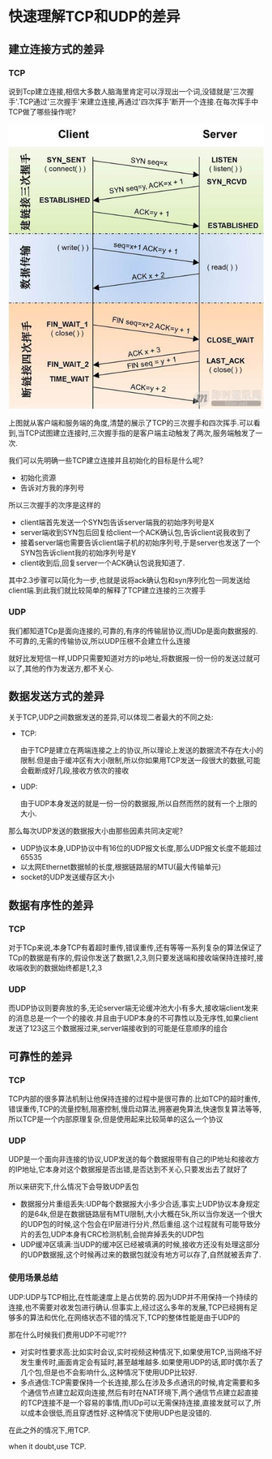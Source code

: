 # 快速理解TCP和UDP的差异

## 建立连接方式的差异

### TCP

说到Tcp建立连接,相信大多数人脑海里肯定可以浮现出一个词,没错就是'三次握手'.TCP通过'三次握手'来建立连接,再通过'四次挥手'断开一个连接.在每次挥手中TCP做了哪些操作呢?

![](./imgs/110528h9iiyaqrryaijdgi.jpg)

上图就从客户端和服务端的角度,清楚的展示了TCP的三次握手和四次挥手.可以看到,当TCP试图建立连接时,三次握手指的是客户端主动触发了两次,服务端触发了一次.

我们可以先明确一些TCP建立连接并且初始化的目标是什么呢?

- 初始化资源
- 告诉对方我的序列号

所以三次握手的次序是这样的

- client端首先发送一个SYN包告诉server端我的初始序列号是X
- server端收到SYN包后回复给client一个ACK确认包,告诉client说我收到了
- 接着server端也需要告诉client端子机的初始序列号,于是server也发送了一个SYN包告诉client我的初始序列号是Y
- client收到后,回复server一个ACK确认包说我知道了.

其中2.3步骤可以简化为一步,也就是说将ack确认包和syn序列化包一同发送给client端.到此我们就比较简单的解释了TCP建立连接的三次握手

### UDP

我们都知道TCp是面向连接的,可靠的,有序的传输层协议,而UDp是面向数据报的.不可靠的,无需的传输协议,所以UDP压根不会建立什么连接

就好比发短信一样,UDP只需要知道对方的ip地址,将数据报一份一份的发送过就可以了,其他的作为发送方,都不关心.

## 数据发送方式的差异

关于TCP,UDP之间数据发送的差异,可以体现二者最大的不同之处:

- TCP:

  由于TCP是建立在两端连接之上的协议,所以理论上发送的数据流不存在大小的限制.但是由于缓冲区有大小限制,所以你如果用TCP发送一段很大的数据,可能会截断成好几段,接收方依次的接收

- UDP:

  由于UDP本身发送的就是一份一份的数据报,所以自然而然的就有一个上限的大小.

那么每次UDP发送的数据报大小由那些因素共同决定呢?

- UDP协议本身,UDP协议中有16位的UDP报文长度,那么UDP报文长度不能超过65535
- 以太网Ethernet数据帧的长度,根据链路层的MTU(最大传输单元)
- socket的UDP发送缓存区大小

## 数据有序性的差异

### TCP

对于TCp来说,本身TCP有着超时重传,错误重传,还有等等一系列复杂的算法保证了TCp的数据是有序的,假设你发送了数据1,2,3,则只要发送端和接收端保持连接时,接收端收到的数据始终都是1,2,3

### UDP

而UDP协议则要奔放的多,无论server端无论缓冲池大小有多大,接收端client发来的消息总是一个一个的接收.并且由于UDP本身的不可靠性以及无序性,如果client发送了123这三个数据报过来,server端接收到的可能是任意顺序的组合

## 可靠性的差异

### TCP

TCP内部的很多算法机制让他保持连接的过程中是很可靠的.比如TCP的超时重传,错误重传,TCP的流量控制,阻塞控制,慢启动算法,拥塞避免算法,快速恢复算法等等,所以TCP是一个内部原理复杂,但是使用起来比较简单的这么一个协议

### UDP

UDP是一个面向非连接的协议,UDP发送的每个数据报带有自己的IP地址和接收方的IP地址,它本身对这个数据报是否出错,是否达到不关心,只要发出去了就好了

所以来研究下,什么情况下会导致UDP丢包

- 数据报分片重组丢失:UDP每个数据报大小多少合适,事实上UDP协议本身规定的是64k,但是在数据链路层有MTU限制,大小大概在5k,所以当你发送一个很大的UDP包的时候,这个包会在IP层进行分片,然后重组.这个过程就有可能导致分片的丢包,UDP本身有CRC检测机制,会抛弃掉丢失的UDP包
- UDP缓冲区填满:当UDP的缓冲区已经被填满的时候,接收方还没有处理这部分的UDP数据报,这个时候再过来的数据包就没有地方可以存了,自然就被丢弃了.

### 使用场景总结

UDP:UDP与TCP相比,在性能速度上是占优势的.因为UDP并不用保持一个持续的连接,也不需要对收发包进行确认.但事实上,经过这么多年的发展,TCP已经拥有足够多的算法和优化,在网络状态不错的情况下,TCP的整体性能是由于UDP的

那在什么时候我们费用UDP不可呢???

- 对实时性要求高:比如实时会议,实时视频这种情况下,如果使用TCP,当网络不好发生重传时,画面肯定会有延时,甚至越堆越多.如果使用UDP的话,即时偶尔丢了几个包,但是也不会影响什么,这种情况下使用UDP比较好.
- 多点通信:TCP需要保持一个长连接,那么在涉及多点通讯的时候,肯定需要和多个通信节点建立起双向连接,然后有时在NAT环境下,两个通信节点建立起直接的TCP连接不是一个容易的事情,而UDp可以无需保持连接,直接发就可以了,所以成本会很低,而且穿透性好.这种情况下使用UDP也是没错的.

在此之外的情况下,用TCP.

when it doubt,use TCP.